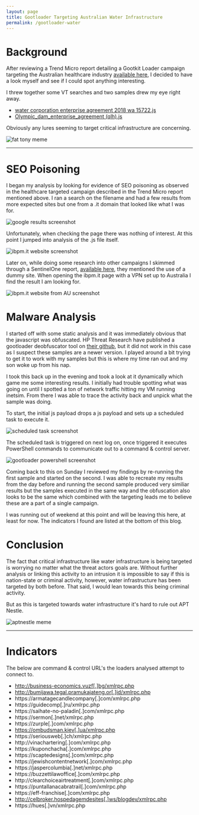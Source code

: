 ```yaml
---
layout: page
title: Gootloader Targeting Australian Water Infrastructure
permalink: /gootloader-water
---
```


# Background
After reviewing a Trend Micro report detailing a Gootkit Loader campaign targeting the Australian healthcare industry [available here](https://www.trendmicro.com/en_us/research/23/a/gootkit-loader-actively-targets-the-australian-healthcare-indust.html), I decided to have a look myself and see if I could spot anything interesting.  

I threw together some VT searches and two samples drew my eye right away. 
- [water corporation enterprise agreement 2018 wa 15722.js](https://www.virustotal.com/gui/file/12d5e2381ec06c03b3dace9eae655ac8d05bc5b82cb0d9f6f68a8bcfa75e84c0)
- [Olympic_dam_enterprise_agreement (qlh).js](https://www.virustotal.com/gui/file/c606703754ef90e65b2a223be654af920b3da321dfca28bcf0679e445a44a0f3)

Obviously any lures seeming to target critical infrastructure are concerning.

![fat tony meme](<../assets/img/fattony.jpg> "fat tony meme") 

---

# SEO Poisoning

I began my analysis by looking for evidence of SEO poisoning as observed in the healthcare targeted campaign described in the Trend Micro report mentioned above. I ran a search on the filename and had a few results from more expected sites but one from a .it domain that looked like what I was for.

![google results screenshot](<../assets/img/seoresults.PNG> "Google screenshot")
 
Unfortunately, when checking the page there was nothing of interest. At this point I jumped into analysis of the .js file itself.
 
![ibpm.it website screenshot](<../assets/img/novpn.PNG> "ibpm.it website screenshot")
 
Later on, while doing some research into other campaigns I skimmed through a SentinelOne report, [available here](https://www.sentinelone.com/labs/gootloader-initial-access-as-a-service-platform-expands-its-search-for-high-value-targets/), they mentioned the use of a dummy site. When opening the ibpm.it page with a VPN set up to Australia I find the result I am looking for.
 
![ibpm.it website from AU screenshot](<../assets/img/AU load.PNG> "ibpm.it website from AU screenshot")
 
# Malware Analysis

I started off with some static analysis and it was immediately obvious that the javascript was obfuscated. HP Threat Research have published a gootloader deobfuscator tool on [their github](https://github.com/hpthreatresearch), but it did not work in this case as I suspect these samples are a newer version. I played around a bit trying to get it to work with my samples but this is where my time ran out and my son woke up from his nap.

I took this back up in the evening and took a look at it dynamically which game me some interesting results. I initially had trouble spotting what was going on until I spotted a ton of network traffic hitting my VM running inetsim. From there I was able to trace the activity back and unpick what the sample was doing. 

To start, the initial js payload drops a js payload and sets up a scheduled task to execute it.

![scheduled task screenshot](<../assets/img/schedtask.PNG> "scheduled task screenshot")

The scheduled task is triggered on next log on, once triggered it executes PowerShell commands to communicate out to a command & control server.

![gootloader powershell screenshot](<../assets/img/gootps.PNG> "gootloader powershell screenshot")

Coming back to this on Sunday I reviewed my findings by re-running the first sample and started on the second. I was able to recreate my results from the day before and running the second sample produced very similiar results but the samples executed in the same way and the obfuscation also looks to be the same which combined with the targeting leads me to believe these are a part of a single campaign.

I was running out of weekend at this point and will be leaving this here, at least for now. The indicators I found are listed at the bottom of this blog.

# Conclusion

The fact that critical infrastructure like water infrastructure is being targeted is worrying no matter what the threat actors goals are. Without further analysis or linking this activity to an intrusion it is impossible to say if this is nation-state or criminal activity, however, water infrastructure has been targeted by both before. That said, I would lean towards this being criminal activity.

But as this is targeted towards water infrastructure it's hard to rule out APT Nestle.

![aptnestle meme](<../assets/img/aptnestle.jpg> "apt nestle meme")

---

# Indicators

The below are command & control URL's the loaders analysed attempt to connect to.

- http://business-economics.vuzf[.]bg/xmlrpc.php
- http://bumijawa.tegal.pramukajateng.or[.]id/xmlrpc.php
- https://armatagecandlecompany[.]com/xmlrpc.php
- https://guidecomp[.]ru/xmlrpc.php
- https://saihate-no-paladin[.]com/xmlrpc.php
- https://sermon[.]net/xmlrpc.php
- https://zurple[.]com/xmlrpc.php
- https://ombudsman.kiev[.]ua/xmlrpc.php
- https://seriousweb[.]ch/xmlrpc.php
- http://vinachartering[.]com/xmlrpc.php
- https://kuponchacha[.]com/xmlrpc.php
- https://scaptedesigns[.]com/xmlrpc.php
- https://jewishcontentnetwork[.]com/xmlrpc.php
- https://jaspercolumbia[.]net/xmlrpc.php
- https://buzzettilawoffice[.]com/xmlrpc.php
- http://clearchoiceairtreatment[.]com/xmlrpc.php
- https://puntallanacabratrail[.]com/xmlrpc.php
- https://eff-franchise[.]com/xmlrpc.php
- http://celbroker.hospedagemdesites[.]ws/blogdev/xmlrpc.php
- https://hues[.]vn/xmlrpc.php
